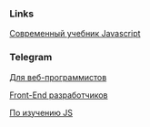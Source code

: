 ### Links

[Современный учебник Javascript](http://learn.javascript.ru/)


### Telegram

[Для веб-программистов](https://disq.us/url?url=https%3A%2F%2Fteleg.run%2FWebProgrammerDiary%3AT2FXfKA7Vtjcrq5IOBsAznwCHko&cuid=1192968)

[Front-End разработчиков](https://disq.us/url?url=https%3A%2F%2Ft.me%2Ffront_end_developer%3AlZBhNq4vJ5-sRY7hlhhS0VBRgns&cuid=1192968)

[По изучению JS](https://disq.us/url?url=https%3A%2F%2Ft.me%2Fjoinchat%2FEELlBAyHGzTKM5OwpSDFig%3A0n_EJszkva24OZ1Y3QYPoZHqnsU&cuid=1192968)